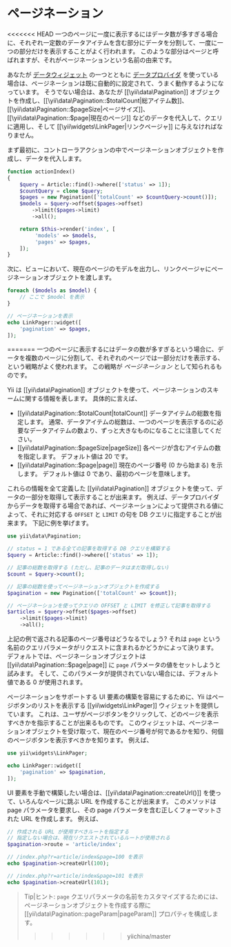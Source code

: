 ページネーション
================

<<<<<<< HEAD
一つのページに一度に表示するにはデータ数が多すぎる場合に、それぞれ一定数のデータアイテムを含む部分にデータを分割して、一度に一つの部分だけを表示することがよく行われます。
このような部分はページと呼ばれますが、それがページネーションという名前の由来です。

あなたが [データウィジェット](output-data-widgets.md) の一つとともに [データプロバイダ](output-data-providers.md) を使っている場合は、ページネーションは既に自動的に設定されて、うまく動作するようになっています。
そうでない場合は、あなたが [[\yii\data\Pagination]] オブジェクトを作成し、[[\yii\data\Pagination::$totalCount|総アイテム数]]、[[\yii\data\Pagination::$pageSize|ページサイズ]]、[[\yii\data\Pagination::$page|現在のページ]] などのデータを代入して、クエリに適用し、そして [[\yii\widgets\LinkPager|リンクページャ]] に与えなければなりません。

まず最初に、コントローラアクションの中でページネーションオブジェクトを作成し、データを代入します。

```php
function actionIndex()
{
    $query = Article::find()->where(['status' => 1]);
    $countQuery = clone $query;
    $pages = new Pagination(['totalCount' => $countQuery->count()]);
    $models = $query->offset($pages->offset)
        ->limit($pages->limit)
        ->all();

    return $this->render('index', [
         'models' => $models,
         'pages' => $pages,
    ]);
}
```

次に、ビューにおいて、現在のページのモデルを出力し、リンクページャにページネーションオブジェクトを渡します。

```php
foreach ($models as $model) {
    // ここで $model を表示
}

// ページネーションを表示
echo LinkPager::widget([
    'pagination' => $pages,
]);
```
=======
一つのページに表示するにはデータの数が多すぎるという場合に、データを複数のページに分割して、それぞれのページでは一部分だけを表示する、という戦略がよく使われます。
この戦略が *ページネーション* として知られるものです。

Yii は [[yii\data\Pagination]] オブジェクトを使って、ページネーションのスキームに関する情報を表します。
具体的に言えば、

* [[yii\data\Pagination::$totalCount|totalCount]] データアイテムの総数を指定します。
  通常、データアイテムの総数は、一つのページを表示するのに必要なデータアイテムの数より、ずっと大きなものになることに注意してください。
* [[yii\data\Pagination::$pageSize|pageSize]] 各ページが含むアイテムの数を指定します。
  デフォルト値は 20 です。
* [[yii\data\Pagination::$page|page]] 現在のページ番号 (0 から始まる) を示します。
  デフォルト値は 0 であり、最初のページを意味します。

これらの情報を全て定義した [[yii\data\Pagination]] オブジェクトを使って、データの一部分を取得して表示することが出来ます。
例えば、データプロバイダからデータを取得する場合であれば、ページネーションによって提供される値によって、それに対応する `OFFSET` と `LIMIT` の句を DB クエリに指定することが出来ます。
下記に例を挙げます。

```php
use yii\data\Pagination;

// status = 1 である全ての記事を取得する DB クエリを構築する
$query = Article::find()->where(['status' => 1]);

// 記事の総数を取得する (ただし、記事のデータはまだ取得しない)
$count = $query->count();

// 記事の総数を使ってページネーションオブジェクトを作成する
$pagination = new Pagination(['totalCount' => $count]);

// ページネーションを使ってクエリの OFFSET と LIMIT を修正して記事を取得する
$articles = $query->offset($pages->offset)
    ->limit($pages->limit)
    ->all();
```

上記の例で返される記事のページ番号はどうなるでしょう?
それは `page` という名前のクエリパラメータがリクエストに含まれるかどうかによって決ります。
デフォルトでは、ページネーションオブジェクトは [[yii\data\Pagination::$page|page]] に `page` パラメータの値をセットしようと試みます。
そして、このパラメータが提供されていない場合には、デフォルト値である 0 が使用されます。

ページネーションをサポートする UI 要素の構築を容易にするために、Yii はページボタンのリストを表示する [[yii\widgets\LinkPager]] ウィジェットを提供しています。
これは、ユーザがページボタンをクリックして、どのページを表示すべきかを指示することが出来るものです。
このウィジェットは、ページネーションオブジェクトを受け取って、現在のページ番号が何であるかを知り、何個のページボタンを表示すべきかを知ります。
例えば、

```php
use yii\widgets\LinkPager;

echo LinkPager::widget([
    'pagination' => $pagination,
]);
```

UI 要素を手動で構築したい場合は、[[yii\data\Pagination::createUrl()]] を使って、いろんなページに跳ぶ URL を作成することが出来ます。
このメソッドは page パラメータを要求し、その page パラメータを含む正しくフォーマットされた URL を作成します。
例えば、

```php
// 作成される URL が使用すべきルートを指定する
// 指定しない場合は、現在リクエストされているルートが使用される
$pagination->route = 'article/index';

// /index.php?r=article/index&page=100 を表示
echo $pagination->createUrl(100);

// /index.php?r=article/index&page=101 を表示
echo $pagination->createUrl(101);
```

> Tip|ヒント: `page` クエリパラメータの名前をカスタマイズするためには、ページネーションオブジェクトを作成する際に [[yii\data\Pagination::pageParam|pageParam]] プロパティを構成します。
>>>>>>> yiichina/master
